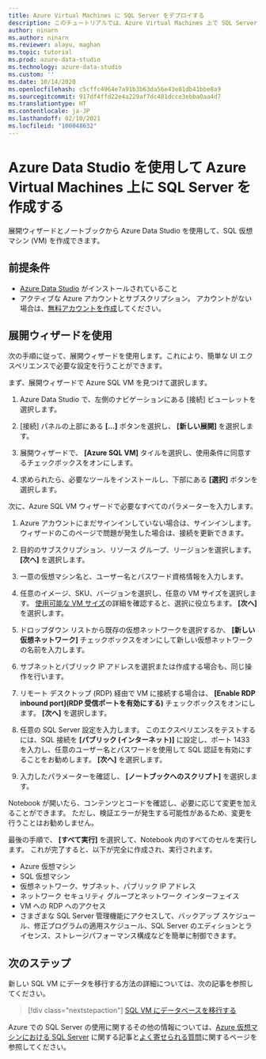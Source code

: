 ```yaml
---
title: Azure Virtual Machines に SQL Server をデプロイする
description: このチュートリアルでは、Azure Virtual Machines 上で SQL Server を作成する方法について説明します
author: ninarn
ms.author: ninarn
ms.reviewer: alayu, maghan
ms.topic: tutorial
ms.prod: azure-data-studio
ms.technology: azure-data-studio
ms.custom: ''
ms.date: 10/14/2020
ms.openlocfilehash: c5cffc4964e7a91b3b63da56e43e01db41bbe8a9
ms.sourcegitcommit: 917df4ffd22e4a229af7dc481dcce3ebba0aa4d7
ms.translationtype: HT
ms.contentlocale: ja-JP
ms.lasthandoff: 02/10/2021
ms.locfileid: "100048632"
---
```

# <a name="create-sql-server-on-azure-virtual-machines-using-azure-data-studio"></a>Azure Data Studio を使用して Azure Virtual Machines 上に SQL Server を作成する

展開ウィザードとノートブックから Azure Data Studio を使用して、SQL 仮想マシン (VM) を作成できます。

## <a name="pre-requisites"></a>前提条件

- [Azure Data Studio](download-azure-data-studio.md) がインストールされていること
- アクティブな Azure アカウントとサブスクリプション。 アカウントがない場合は、[無料アカウントを作成](https://azure.microsoft.com/free/)してください。

## <a name="use-the-deployment-wizard"></a>展開ウィザードを使用

次の手順に従って、展開ウィザードを使用します。これにより、簡単な UI エクスペリエンスで必要な設定を行うことができます。

まず、展開ウィザードで Azure SQL VM を見つけて選択します。

1. Azure Data Studio で、左側のナビゲーションにある [接続] ビューレットを選択します。

2. [接続] パネルの上部にある **[...]** ボタンを選択し、 **[新しい展開]** を選択します。

3. 展開ウィザードで、 **[Azure SQL VM]** タイルを選択し、使用条件に同意するチェックボックスをオンにします。

4. 求められたら、必要なツールをインストールし、下部にある **[選択]** ボタンを選択します。

次に、Azure SQL VM ウィザードで必要なすべてのパラメーターを入力します。

1. Azure アカウントにまだサインインしていない場合は、サインインします。 ウィザードのこのページで問題が発生した場合は、接続を更新できます。

2. 目的のサブスクリプション、リソース グループ、リージョンを選択します。 **[次へ]** を選択します。

3. 一意の仮想マシン名と、ユーザー名とパスワード資格情報を入力します。

4. 任意のイメージ、SKU、バージョンを選択し、任意の VM サイズを選択します。 [使用可能な VM サイズ](/azure/virtual-machines/sizes)の詳細を確認すると、選択に役立ちます。 **[次へ]** を選択します。

5. ドロップダウン リストから既存の仮想ネットワークを選択するか、 **[新しい仮想ネットワーク]** チェックボックスをオンにして新しい仮想ネットワークの名前を入力します。

6. サブネットとパブリック IP アドレスを選択または作成する場合も、同じ操作を行います。

7. リモート デスクトップ (RDP) 経由で VM に接続する場合は、 **[Enable RDP inbound port]\(RDP 受信ポートを有効にする\)** チェックボックスをオンにします。 **[次へ]** を選択します。

8. 任意の SQL Server 設定を入力します。 このエクスペリエンスをテストするには、SQL 接続を **[パブリック (インターネット)]** に設定し、ポート 1433 を入力し、任意のユーザー名とパスワードを使用して SQL 認証を有効にすることをお勧めします。 **[次へ]** を選択します。

9. 入力したパラメーターを確認し、 **[ノートブックへのスクリプト]** を選択します。

Notebook が開いたら、コンテンツとコードを確認し、必要に応じて変更を加えることができます。 ただし、検証エラーが発生する可能性があるため、変更を行うことはお勧めしません。

最後の手順で、 **[すべて実行]** を選択して、Notebook 内のすべてのセルを実行します。 これが完了すると、以下が完全に作成され、実行されます。

- Azure 仮想マシン
- SQL 仮想マシン
- 仮想ネットワーク、サブネット、パブリック IP アドレス
- ネットワーク セキュリティ グループとネットワーク インターフェイス
- VM への RDP へのアクセス
- さまざまな SQL Server 管理機能にアクセスして、バックアップ スケジュール、修正プログラムの適用スケジュール、SQL Server のエディションとライセンス、ストレージパフォーマンス構成などを簡単に制御できます。

## <a name="next-steps"></a>次のステップ

新しい SQL VM にデータを移行する方法の詳細については、次の記事を参照してください。

> [!div class="nextstepaction"]
> [SQL VM にデータベースを移行する](/azure/azure-sql/virtual-machines/windows/migrate-to-vm-from-sql-server)

Azure での SQL Server の使用に関するその他の情報については、[Azure 仮想マシンにおける SQL Server](/azure/azure-sql/virtual-machines/windows/sql-server-on-azure-vm-iaas-what-is-overview) に関する記事と[よく寄せられる質問](/azure/azure-sql/virtual-machines/windows/frequently-asked-questions-faq)に関するページを参照してください。